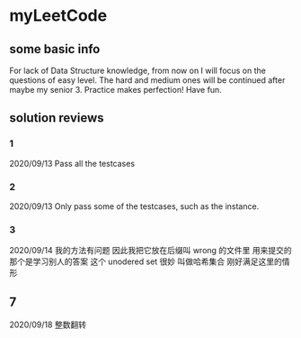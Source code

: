 # myLeetCode

## some basic info

For lack of Data Structure knowledge, from now on I will focus on the questions of easy level. The hard and medium ones will be continued after maybe my senior 3. Practice makes perfection! Have fun.

## solution reviews

### 1

2020/09/13
Pass all the testcases

### 2

2020/09/13
Only pass some of the testcases, such as the instance.

### 3

2020/09/14
我的方法有问题 因此我把它放在后缀叫 wrong 的文件里
用来提交的那个是学习别人的答案
这个 unodered set 很妙 叫做哈希集合 刚好满足这里的情形

## 7

2020/09/18
整数翻转
